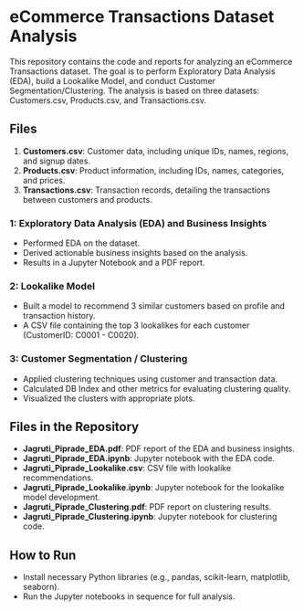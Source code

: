 # eCommerce Transactions Dataset Analysis

This repository contains the code and reports for analyzing an eCommerce Transactions dataset. The goal is to perform Exploratory Data Analysis (EDA), build a Lookalike Model, and conduct Customer Segmentation/Clustering. The analysis is based on three datasets: Customers.csv, Products.csv, and Transactions.csv.

## Files
1. **Customers.csv**: Customer data, including unique IDs, names, regions, and signup dates.
2. **Products.csv**: Product information, including IDs, names, categories, and prices.
3. **Transactions.csv**: Transaction records, detailing the transactions between customers and products.

### 1: Exploratory Data Analysis (EDA) and Business Insights
- Performed EDA on the dataset.
- Derived actionable business insights based on the analysis.
- Results in a Jupyter Notebook and a PDF report.

### 2: Lookalike Model
- Built a model to recommend 3 similar customers based on profile and transaction history.
- A CSV file containing the top 3 lookalikes for each customer (CustomerID: C0001 - C0020).

### 3: Customer Segmentation / Clustering
- Applied clustering techniques using customer and transaction data.
- Calculated DB Index and other metrics for evaluating clustering quality.
- Visualized the clusters with appropriate plots.

## Files in the Repository
- **Jagruti_Piprade_EDA.pdf**: PDF report of the EDA and business insights.
- **Jagruti_Piprade_EDA.ipynb**: Jupyter notebook with the EDA code.
- **Jagruti_Piprade_Lookalike.csv**: CSV file with lookalike recommendations.
- **Jagruti_Piprade_Lookalike.ipynb**: Jupyter notebook for the lookalike model development.
- **Jagruti_Piprade_Clustering.pdf**: PDF report on clustering results.
- **Jagruti_Piprade_Clustering.ipynb**: Jupyter notebook for clustering code.

## How to Run
- Install necessary Python libraries (e.g., pandas, scikit-learn, matplotlib, seaborn).
- Run the Jupyter notebooks in sequence for full analysis.
